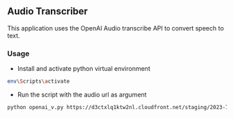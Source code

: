 ## Audio Transcriber

This application uses the OpenAI Audio transcribe API to convert speech to text.

### Usage
- Install and activate python virtual environment
```sh
env\Scripts\activate
```
- Run the script with the audio url as argument
```sh
python openai_v.py https://d3ctxlq1ktw2nl.cloudfront.net/staging/2023-7-14/343012217-44100-2-b76a12a9cd2c6.m4a
```